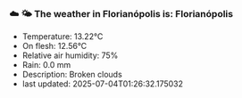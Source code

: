 ### ☁️ 🌤️  The weather in Florianópolis is: Florianópolis

- Temperature: 13.22°C
- On flesh: 12.56°C
- Relative air humidity: 75%
- Rain: 0.0 mm
- Description: Broken clouds
- last updated: 2025-07-04T01:26:32.175032
